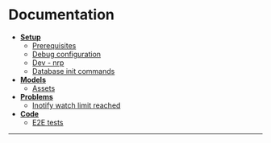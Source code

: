 # Documentation

- **[Setup](setup.md)**
  - [Prerequisites](setup.md#prerequisites)
  - [Debug configuration](setup.md#debug-configuration)
  - [Dev - nrp](nrp.md#nrp-tool-basic-commands)
  - [Database init commands](db.md)
- **[Models](models.md)**
  - [Assets](assets/_base.md)
- **[Problems](problems.md)**
  - [Inotify watch limit reached](problems.md#inotify-watch-limit-reached)
- **[Code](code.md)**
  - [E2E tests](code.md#e2e-test)
---

